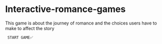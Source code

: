 # Interactive-romance-games
This game is about the journey of romance and the choices users have to make to affect the story 

     START GAME✅
